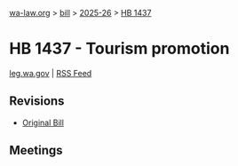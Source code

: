 [wa-law.org](/) > [bill](/bill/) > [2025-26](/bill/2025-26/) > [HB 1437](/bill/2025-26/hb/1437/)

# HB 1437 - Tourism promotion
[leg.wa.gov](https://app.leg.wa.gov/billsummary?BillNumber=1437&Year=2025&Initiative=false) | [RSS Feed](./rss.xml)

## Revisions
* [Original Bill](1/)

## Meetings